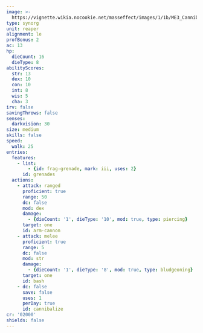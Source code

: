 ```yaml
---
image: >-
  https://vignette.wikia.nocookie.net/masseffect/images/1/1b/ME3_Cannibal.png/revision/latest/scale-to-width-down/339?cb=20120320020900
type: synorg
unit: reaper
alignment: le
profBonus: 2
ac: 13
hp:
  dieCount: 16
  dieType: 8
abilityScores:
  str: 13
  dex: 10
  con: 10
  int: 8
  wis: 5
  cha: 3
irv: false
savingThrows: false
senses:
  darkvision: 30
size: medium
skills: false
speed:
  walk: 25
entries:
  features:
    - list:
        - {id: frag-grenade, mark: iii, uses: 2}
      id: grenades
  actions:
    - attack: ranged
      proficient: true
      range: 50
      dc: false
      mod: dex
      damage:
        - {dieCount: '1', dieType: '10', mod: true, type: piercing}
      target: one
      id: arm-cannon
    - attack: melee
      proficient: true
      range: 5
      dc: false
      mod: str
      damage:
        - {dieCount: '1', dieType: '8', mod: true, type: bludgeoning}
      target: one
      id: bash
    - dc: false
      save: false
      uses: 1
      perDay: true
      id: cannibalize
cr: '02000'
shields: false
---
```

